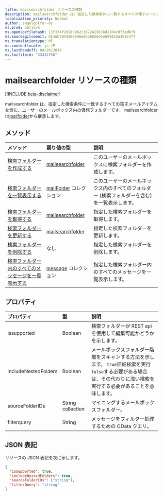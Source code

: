 ```yaml
---
title: mailsearchfolder リソースの種類
description: mailsearchfolder は、指定した検索条件に一致するすべての電子メールアイテムを含む、ユーザーのメールボックス内の仮想フォルダーです。 mailsearchfolder は mailfolder から継承します。
localization_priority: Normal
author: angelgolfer-ms
ms.prod: outlook
ms.openlocfilehash: 15f334f2910c962c367242965bd2104c8f3edb79
ms.sourcegitcommit: 014eb3944306948edbb6560dbe689816a168c4f7
ms.translationtype: MT
ms.contentlocale: ja-JP
ms.lasthandoff: 04/26/2019
ms.locfileid: "33342756"
---
```

# <a name="mailsearchfolder-resource-type"></a>mailsearchfolder リソースの種類

[!INCLUDE [beta-disclaimer](../../includes/beta-disclaimer.md)]

mailsearchfolder は、指定した検索条件に一致するすべての電子メールアイテムを含む、ユーザーのメールボックス内の仮想フォルダーです。 mailsearchfolder は[mailfolder](mailfolder.md)から継承します。

## <a name="methods"></a>メソッド

| メソッド | 戻り値の型  | 説明 |
|:---------------|:--------|:----------|
| [検索フォルダーを作成する](../api/mailsearchfolder-post.md) | [mailsearchfolder](mailsearchfolder.md) | このユーザーのメールボックスに検索フォルダーを作成します。 |
| [検索フォルダーを一覧表示する](../api/mailfolder-list-childfolders.md) | [mailFolder](mailfolder.md) コレクション | このユーザーのメールボックス内のすべてのフォルダー (検索フォルダーを含む) を一覧表示します。 |
| [検索フォルダ―を取得する](../api/mailfolder-get.md) | [mailsearchfolder](mailsearchfolder.md) | 指定した検索フォルダーを取得します。 |
| [検索フォルダーを更新する](../api/mailsearchfolder-update.md) | [mailsearchfolder](mailsearchfolder.md) | 指定した検索フォルダーを更新します。 |
| [検索フォルダーを削除する](../api/mailfolder-delete.md) | なし | 指定した検索フォルダーを削除します。 |
| [検索フォルダー内のすべてのメッセージを一覧表示する](../api/mailfolder-list-messages.md) | [message](message.md) コレクション | 指定した検索フォルダー内のすべてのメッセージを一覧表示します。 |

## <a name="properties"></a>プロパティ

| プロパティ | 型 | 説明 |
|:---------------|:--------|:----------|
| issupported | Boolean | 検索フォルダーが REST api を使用して編集可能かどうかを示します。 |
| includeNestedFolders | Boolean | メールボックスフォルダー階層をスキャンする方法を示します。 `true`詳細検索を実行`false`する必要がある場合は、その代わりに浅い検索を実行する必要があることを意味します。 |
| sourceFolderIDs | String collection | マイニングするメールボックスフォルダー。 |
| filterquery | String | メッセージをフィルター処理するための OData クエリ。 |

## <a name="json-representation"></a>JSON 表記

リソースの JSON 表記を次に示します。

<!-- {
  "blockType": "resource",
  "@odata.type": "microsoft.graph.mailSearchFolder"
}-->

```json
{
  "isSupported": true,
  "includeNestedFolders": true,
  "sourceFolderIDs": ["string"],
  "filterQuery": "string"
}

```

<!-- uuid: 8fcb5dbc-d5aa-4681-8e31-b001d5168d79
2018-01-23 14:57:30 UTC -->
<!--
{
  "type": "#page.annotation",
  "description": "mailSearchFolder resource",
  "keywords": "",
  "section": "documentation",
  "tocPath": "",
  "suppressions": []
}
-->
